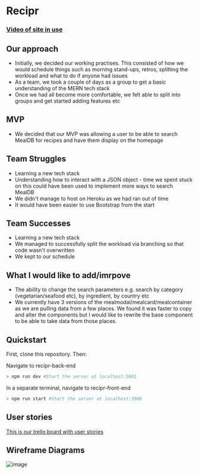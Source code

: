 # Recipr

### [Video of site in use](https://drive.google.com/file/d/12kbqQ6Cb8iHhl2e92-ZTD8Uyx53mcncB/view?usp=sharing)

## Our approach
- Initially, we decided our working practises.  This consisted of how we would schedule things such as morning stand-ups, retros, splitting the workload and what to do if anyone had issues
- As a team, we took a couple of days as a group to get a basic understanding of the MERN tech stack
- Once we had all become more comfortable, we felt able to split into groups and get started adding features etc

## MVP
- We decided that our MVP was allowing a user to be able to search MealDB for recipes and have them display on the homepage

## Team Struggles
- Learning a new tech stack
- Understanding how to interact with a JSON object - time we spent stuck on this could have been used to implement more ways to search MealDB
- We didn't manage to host on Heroku as we had ran out of time
- It would have been easier to use Bootstrap from the start

## Team Successes
- Learning a new tech stack
- We managed to successfully split the workload via branching so that code wasn't overwritten
- We kept to our schedule

## What I would like to add/imrpove
- The ability to change the search parameters e.g. search by category (vegetarian/seafood etc), by ingredient, by country etc
- We currently have 3 versions of the mealmodal/mealcard/mealcontainer as we are pulling data from a few places.  We found it was faster to copy and alter the components but I would like to rewrite the base component to be able to take data from those places.

## Quickstart

First, clone this repository. Then:

Navigate to recipr-back-end
```bash
> npm run dev #Start the server at localhost:5001
```

In a separate terminal, navigate to recipr-front-end

```bash
> npm run start #Start the server at localhost:3000
```

## User stories
[This is our trello board with user stories](https://trello.com/b/2Lz1rg0t/recipr-board)


## Wireframe Diagrams
![image](https://user-images.githubusercontent.com/77657186/148811324-6074a058-8553-43ec-910c-8914ba2d42c5.png)
